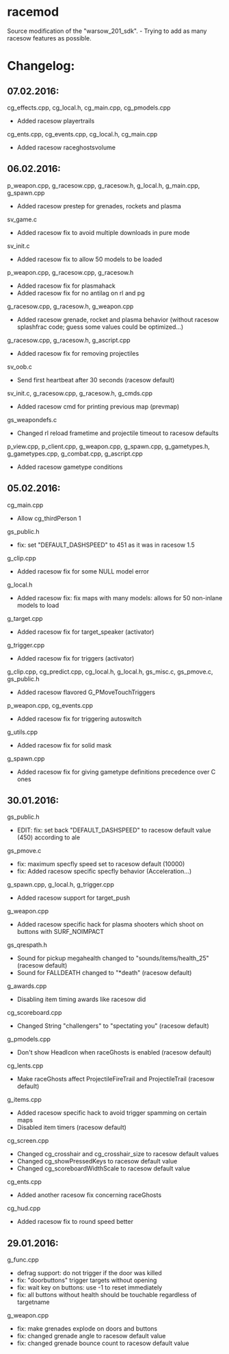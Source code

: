 # racemod
Source modification of the "warsow_201_sdk". - Trying to add as many racesow features as possible.

# Changelog:
## 07.02.2016:

cg_effects.cpp, cg_local.h, cg_main.cpp, cg_pmodels.cpp
 * Added racesow playertrails

cg_ents.cpp, cg_events.cpp, cg_local.h, cg_main.cpp
 * Added racesow raceghostsvolume


## 06.02.2016:

p_weapon.cpp, g_racesow.cpp, g_racesow.h, g_local.h, g_main.cpp, g_spawn.cpp
 * Added racesow prestep for grenades, rockets and plasma

sv_game.c
 * Added racesow fix to avoid multiple downloads in pure mode

sv_init.c
 * Added racesow fix to allow 50 models to be loaded

p_weapon.cpp, g_racesow.cpp, g_racesow.h
 * Added racesow fix for plasmahack
 * Added racesow fix for no antilag on rl and pg

g_racesow.cpp, g_racesow.h, g_weapon.cpp
 * Added racesow grenade, rocket and plasma behavior (without racesow splashfrac code; guess some values could be optimized...)

g_racesow.cpp, g_racesow.h, g_ascript.cpp
 * Added racesow fix for removing projectiles

sv_oob.c
 * Send first heartbeat after 30 seconds (racesow default)

sv_init.c, g_racesow.cpp, g_racesow.h, g_cmds.cpp
 * Added racesow cmd for printing previous map (prevmap)

gs_weapondefs.c
 * Changed rl reload frametime and projectile timeout to racesow defaults

p_view.cpp, p_client.cpp, g_weapon.cpp, g_spawn.cpp, g_gametypes.h, g_gametypes.cpp, g_combat.cpp, g_ascript.cpp
 * Added racesow gametype conditions


## 05.02.2016:

cg_main.cpp
 * Allow cg_thirdPerson 1

gs_public.h
 * fix: set "DEFAULT_DASHSPEED" to 451 as it was in racesow 1.5

g_clip.cpp
 * Added racesow fix for some NULL model error

g_local.h
 * Added racesow fix: fix maps with many models: allows for 50 non-inlane models to load

g_target.cpp
 * Added racesow fix for target_speaker (activator)

g_trigger.cpp
 * Added racesow fix for triggers (activator)

g_clip.cpp, cg_predict.cpp, cg_local.h, g_local.h, gs_misc.c, gs_pmove.c, gs_public.h
 * Added racesow flavored G_PMoveTouchTriggers

p_weapon.cpp, cg_events.cpp
 * Added racesow fix for triggering autoswitch

g_utils.cpp
 * Added racesow fix for solid mask

g_spawn.cpp
 * Added racesow fix for giving gametype definitions precedence over C ones


## 30.01.2016:

gs_public.h
 * EDIT: fix: set back "DEFAULT_DASHSPEED" to racesow default value (450) according to ale

gs_pmove.c
 * fix: maximum specfly speed set to racesow default (10000)
 * fix: Added racesow specific specfly behavior (Acceleration...)

g_spawn.cpp, g_local.h, g_trigger.cpp
 * Added racesow support for target_push

g_weapon.cpp
 * Added racesow specific hack for plasma shooters which shoot on buttons with SURF_NOIMPACT

gs_qrespath.h
 * Sound for pickup megahealth changed to "sounds/items/health_25" (racesow default)
 * Sound for FALLDEATH changed to "*death" (racesow default)

g_awards.cpp
 * Disabling item timing awards like racesow did

cg_scoreboard.cpp
 * Changed String "challengers" to "spectating you" (racesow default)

g_pmodels.cpp
 * Don't show HeadIcon when raceGhosts is enabled (racesow default)

cg_lents.cpp
 * Make raceGhosts affect ProjectileFireTrail and ProjectileTrail (racesow default)

g_items.cpp
 * Added racesow specific hack to avoid trigger spamming on certain maps
 * Disabled item timers (racesow default)

cg_screen.cpp
 * Changed cg_crosshair and cg_crosshair_size to racesow default values
 * Changed cg_showPressedKeys to racesow default value
 * Changed cg_scoreboardWidthScale to racesow default value

cg_ents.cpp
 * Added another racesow fix concerning raceGhosts

cg_hud.cpp
 * Added racesow fix to round speed better


## 29.01.2016:

g_func.cpp
 * defrag support: do not trigger if the door was killed
 * fix: "doorbuttons" trigger targets without opening
 * fix: wait key on buttons: use -1 to reset immediately
 * fix: all buttons without health should be touchable regardless of targetname

g_weapon.cpp
 * fix: make grenades explode on doors and buttons
 * fix: changed grenade angle to racesow default value
 * fix: changed grenade bounce count to racesow default value
